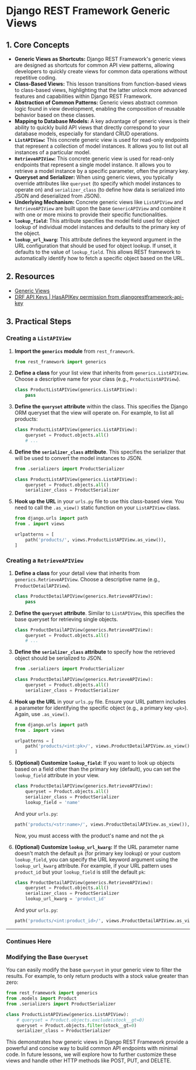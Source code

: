 # Django REST Framework Generic Views

## 1. Core Concepts

- **Generic Views as Shortcuts:** Django REST Framework's generic views are designed as shortcuts for common API view patterns, allowing developers to quickly create views for common data operations without repetitive coding.
- **Class-Based Views:** This lesson transitions from function-based views to class-based views, highlighting that the latter unlock more advanced features and capabilities within Django REST Framework.
- **Abstraction of Common Patterns:** Generic views abstract common logic found in view development, enabling the composition of reusable behavior based on these classes.
- **Mapping to Database Models:** A key advantage of generic views is their ability to quickly build API views that directly correspond to your database models, especially for standard CRUD operations.
- **`ListAPIView`:** This concrete generic view is used for read-only endpoints that represent a collection of model instances. It allows you to list out all instances of a particular model.
- **`RetrieveAPIView`:** This concrete generic view is used for read-only endpoints that represent a single model instance. It allows you to retrieve a model instance by a specific parameter, often the primary key.
- **Queryset and Serializer:** When using generic views, you typically override attributes like `queryset` (to specify which model instances to operate on) and `serializer_class` (to define how data is serialized into JSON and deserialized from JSON).
- **Underlying Mechanism:** Concrete generic views like `ListAPIView` and `RetrieveAPIView` are built upon the base `GenericAPIView` and combine it with one or more mixins to provide their specific functionalities.
- **`lookup_field`:** This attribute specifies the model field used for object lookup of individual model instances and defaults to the primary key of the object.
- **`lookup_url_kwarg`:** This attribute defines the keyword argument in the URL configuration that should be used for object lookup. If unset, it defaults to the value of `lookup_field`. This allows REST framework to automatically identify how to fetch a specific object based on the URL.

## 2. Resources

- [Generic Views](https://www.django-rest-framework.org/api-guide/generic-views/)
- [DRF API Keys | HasAPIKey permission from djangorestframework-api-key](https://youtu.be/3JKAf8TQdaE?si=_WTOXHjjBrAgUucC)

## 3. Practical Steps

### Creating a `ListAPIView`

1.  **Import the `generics` module** from `rest_framework`.
    ```python
    from rest_framework import generics
    ```
2.  **Define a class** for your list view that inherits from `generics.ListAPIView`. Choose a descriptive name for your class (e.g., `ProductListAPIView`).
    ```python
    class ProductListAPIView(generics.ListAPIView):
        pass
    ```
3.  **Define the `queryset` attribute** within the class. This specifies the Django ORM queryset that the view will operate on. For example, to list all products:
    ```python
    class ProductListAPIView(generics.ListAPIView):
        queryset = Product.objects.all()
        # ...
    ```
4.  **Define the `serializer_class` attribute**. This specifies the serializer that will be used to convert the model instances to JSON.

    ```python
    from .serializers import ProductSerializer

    class ProductListAPIView(generics.ListAPIView):
        queryset = Product.objects.all()
        serializer_class = ProductSerializer
    ```

5.  **Hook up the URL** in your `urls.py` file to use this class-based view. You need to call the `.as_view()` static function on your `ListAPIView` class.

    ```python
    from django.urls import path
    from . import views

    urlpatterns = [
        path('products/', views.ProductListAPIView.as_view()),
    ]
    ```

### Creating a `RetrieveAPIView`

1.  **Define a class** for your detail view that inherits from `generics.RetrieveAPIView`. Choose a descriptive name (e.g., `ProductDetailAPIView`).
    ```python
    class ProductDetailAPIView(generics.RetrieveAPIView):
        pass
    ```
2.  **Define the `queryset` attribute**. Similar to `ListAPIView`, this specifies the base queryset for retrieving single objects.
    ```python
    class ProductDetailAPIView(generics.RetrieveAPIView):
        queryset = Product.objects.all()
        # ...
    ```
3.  **Define the `serializer_class` attribute** to specify how the retrieved object should be serialized to JSON.

    ```python
    from .serializers import ProductSerializer

    class ProductDetailAPIView(generics.RetrieveAPIView):
        queryset = Product.objects.all()
        serializer_class = ProductSerializer
    ```

4.  **Hook up the URL** in your `urls.py` file. Ensure your URL pattern includes a parameter for identifying the specific object (e.g., a primary key `<pk>`). Again, use `.as_view()`.

    ```python
    from django.urls import path
    from . import views

    urlpatterns = [
        path('products/<int:pk>/', views.ProductDetailAPIView.as_view()),
    ]
    ```

5.  **(Optional) Customize `lookup_field`:** If you want to look up objects based on a field other than the primary key (default), you can set the `lookup_field` attribute in your view.

    ```py
    class ProductDetailAPIView(generics.RetrieveAPIView):
        queryset = Product.objects.all()
        serializer_class = ProductSerializer
        lookup_field = 'name'
    ```

    And your `urls.py`:

    ```py
    path('products/<str:name>/', views.ProductDetailAPIView.as_view()),
    ```

    Now, you must access with the product's name and not the `pk`

6.  **(Optional) Customize `lookup_url_kwarg`:** If the URL parameter name doesn't match the default `pk` (for primary key lookup) or your custom `lookup_field`, you can specify the URL keyword argument using the `lookup_url_kwarg` attribute. For example, if your URL pattern uses `product_id` but your `lookup_field` is still the default `pk`:
    ```python
    class ProductDetailAPIView(generics.RetrieveAPIView):
        queryset = Product.objects.all()
        serializer_class = ProductSerializer
        lookup_url_kwarg = 'product_id'
    ```
    And your `urls.py`:
    ```py
    path('products/<int:product_id>/', views.ProductDetailAPIView.as_view()),
    ```

---

### Continues Here

### Modifying the Base `Queryset`

You can easily modify the base `queryset` in your generic view to filter the results. For example, to only return products with a stock value greater than zero:

```python
from rest_framework import generics
from .models import Product
from .serializers import ProductSerializer

class ProductListAPIView(generics.ListAPIView):
    # queryset = Product.objects.exclude(stock__gt=0)
    queryset = Product.objects.filter(stock__gt=0)
    serializer_class = ProductSerializer
```

This demonstrates how generic views in Django REST Framework provide a powerful and concise way to build common API endpoints with minimal code. In future lessons, we will explore how to further customize these views and handle other HTTP methods like POST, PUT, and DELETE.
